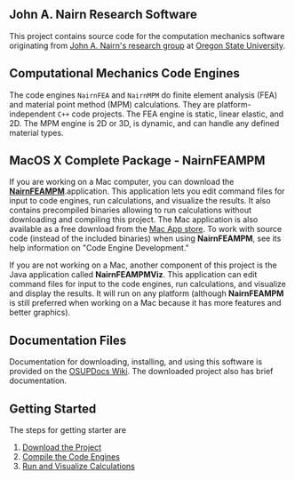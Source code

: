 ## John A. Nairn Research Software ##
This project contains source code for the computation mechanics software originating from <a href='http://www.cof.orst.edu/cof/wse/faculty/Nairn'>John A. Nairn's research group</a> at <a href='http://oregonstate.edu/'>Oregon State University</a>.

## Computational Mechanics Code Engines ##

The code engines `NairnFEA` and `NairnMPM` do finite element analysis (FEA) and material point method (MPM) calculations. They are platform-independent `C++` code projects. The FEA engine is static, linear elastic, and 2D. The MPM engine is 2D or 3D, is dynamic, and can handle any defined material types.

## MacOS X Complete Package - **NairnFEAMPM** ##

If you are working on a Mac computer, you can download the <a href='http://osupdocs.forestry.oregonstate.edu/index.php/NairnFEAMPM'><b>NairnFEAMPM</b></a>.application. This application lets you edit command files for input to code engines, run calculations, and visualize the results. It also contains precompiled binaries allowing to run calculations without downloading and compiling this project. The Mac application is also available as a free download from the <a href='http://itunes.apple.com/WebObjects/MZStore.woa/wa/viewSoftware?id=496317896&mt=12'>Mac App store</a>. To work with source code (instead of the included binaries) when using **NairnFEAMPM**, see its help information on "Code Engine Development."

If you are not working on a Mac, another component of this project is the Java application called **NairnFEAMPMViz**. This application can edit command files for input to the code engines, run calculations, and visualize and display the results. It will run on any platform (although **NairnFEAMPM** is still preferred when working on a Mac because it has more features and better graphics).

## Documentation Files ##

Documentation for downloading, installing, and using this software is provided  on the <a href='http://osupdocs.forestry.oregonstate.edu/index.php/Main_Page'>OSUPDocs Wiki</a>. The downloaded project also has brief documentation.

## Getting Started ##

The steps for getting starter are

  1. <a href='http://osupdocs.forestry.oregonstate.edu/index.php/Download_Source_Code'>Download the Project</a>
  1. <a href='http://osupdocs.forestry.oregonstate.edu/index.php/Compile_the_Code_Engines'>Compile the Code Engines</a>
  1. <a href='http://osupdocs.forestry.oregonstate.edu/index.php/Options_for_Running_Calculations'>Run and Visualize Calculations</a>